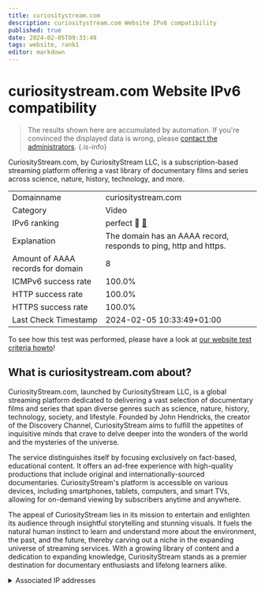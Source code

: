 ```yaml
---
title: curiositystream.com
description: curiositystream.com Website IPv6 compatibility
published: true
date: 2024-02-05T09:33:49
tags: website, rank1
editor: markdown
---
```


# curiositystream.com Website IPv6 compatibility

> The results shown here are accumulated by automation. If you're convinced the displayed data is wrong, please [contact the administrators](/howto/chat). 
{.is-info}

CuriosityStream.com, by CuriosityStream LLC, is a subscription-based streaming platform offering a vast library of documentary films and series across science, nature, history, technology, and more.


|   |   |
| - | - |
| Domainname | curiositystream.com
| Category | Video |
| IPv6 ranking | perfect :1st_place_medal: [🔗](/howto/ranking) |
| Explanation | The domain has an AAAA record, responds to ping, http and https. |
| Amount of AAAA records for domain | 8 |
| ICMPv6 success rate | 100.0%|
| HTTP success rate | 100.0% |
| HTTPS success rate | 100.0% |
| Last Check Timestamp | 2024-02-05 10:33:49+01:00 |

To see how this test was performed, please have a look at [our website test criteria howto](/howto/testcriteria/website)!


## What is curiositystream.com about?
CuriosityStream.com, launched by CuriosityStream LLC, is a global streaming platform dedicated to delivering a vast selection of documentary films and series that span diverse genres such as science, nature, history, technology, society, and lifestyle. Founded by John Hendricks, the creator of the Discovery Channel, CuriosityStream aims to fulfill the appetites of inquisitive minds that crave to delve deeper into the wonders of the world and the mysteries of the universe.

The service distinguishes itself by focusing exclusively on fact-based, educational content. It offers an ad-free experience with high-quality productions that include original and internationally-sourced documentaries. CuriosityStream's platform is accessible on various devices, including smartphones, tablets, computers, and smart TVs, allowing for on-demand viewing by subscribers anytime and anywhere.

The appeal of CuriosityStream lies in its mission to entertain and enlighten its audience through insightful storytelling and stunning visuals. It fuels the natural human instinct to learn and understand more about the environment, the past, and the future, thereby carving out a niche in the expanding universe of streaming services. With a growing library of content and a dedication to expanding knowledge, CuriosityStream stands as a premier destination for documentary enthusiasts and lifelong learners alike.



<details>
<summary>Associated IP addresses</summary>

2600:9000:2611:9000:2:20a1:5cc0:93a1

2600:9000:2611:a400:2:20a1:5cc0:93a1

2600:9000:2611:aa00:2:20a1:5cc0:93a1

2600:9000:2611:b400:2:20a1:5cc0:93a1

2600:9000:2611:b800:2:20a1:5cc0:93a1

2600:9000:2611:ee00:2:20a1:5cc0:93a1

2600:9000:2611:fa00:2:20a1:5cc0:93a1

2600:9000:2611:1600:2:20a1:5cc0:93a1

</details>
